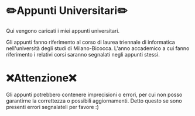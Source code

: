 # ✏️Appunti Universitari✏️

Qui vengono caricati i miei appunti universitari.

Gli appunti fanno riferimento al corso di laurea triennale di informatica nell'università degli studi di Milano-Bicocca.
L'anno accademico a cui fanno riferimento i relativi corsi saranno segnalati negli appunti stessi.

# ❌Attenzione❌

Gli appunti potrebbero contenere imprecisioni o errori, per cui non posso garantirne la correttezza o possibili aggiornamenti.
Detto questo se sono presenti errori segnalateli per favore :)

